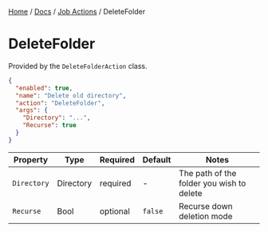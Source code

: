 [Home](/README.md) / [Docs](/docs/README.md) / [Job Actions](/docs/job-actions/README.md) / DeleteFolder

# DeleteFolder
Provided by the `DeleteFolderAction` class.

```json
{
  "enabled": true,
  "name": "Delete old directory",
  "action": "DeleteFolder",
  "args": {
    "Directory": "...",
    "Recurse": true
  }
}
```

| Property | Type | Required | Default | Notes |
| --- | --- | --- | --- | --- |
| `Directory` | Directory | required | - | The path of the folder you wish to delete |
| `Recurse` | Bool | optional | `false` | Recurse down deletion mode |
